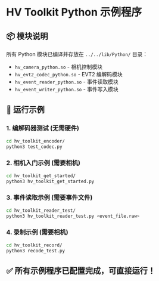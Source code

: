 # HV Toolkit Python 示例程序

## 📦 模块说明

所有 Python 模块已编译并存放在 `../../lib/Python/` 目录：
- `hv_camera_python.so` - 相机控制模块
- `hv_evt2_codec_python.so` - EVT2 编解码模块  
- `hv_event_reader_python.so` - 事件读取模块
- `hv_event_writer_python.so` - 事件写入模块

## 🚀 运行示例

### 1. 编解码器测试 (无需硬件)
```bash
cd hv_toolkit_encoder/
python3 test_codec.py
```

### 2. 相机入门示例 (需要相机)
```bash
cd hv_toolkit_get_started/
python3 hv_toolkit_get_started.py
```

### 3. 事件读取示例 (需要事件文件)
```bash
cd hv_toolkit_reader_test/
python3 hv_toolkit_reader_test.py <event_file.raw>
```

### 4. 录制示例 (需要相机)
```bash
cd hv_toolkit_record/
python3 recode_test.py
```

## ✅ 所有示例程序已配置完成，可直接运行！
